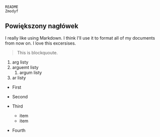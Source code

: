                                                                          README                                                                              Zmodyf
## Powiększony nagłówek
I really like using Markdown.
I think I'll use it to format all of my documents from now on. 
I love this excersises.
> This is blockquoute.                                                   

1. arg listy
2. arguemt listy
    1. argum listy  
3. ar listy   

- First     
- Second 
- Third     
    - item
    - item
- Fourth      

    <html>
      <head>
      </head>
    </html>

